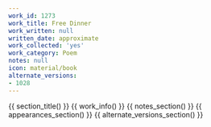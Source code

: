 ```yaml
---
work_id: 1273
work_title: Free Dinner
work_written: null
written_date: approximate
work_collected: 'yes'
work_category: Poem
notes: null
icon: material/book
alternate_versions:
- 1028
---
```


{{ section_title() }}
{{ work_info() }}
{{ notes_section() }}
{{ appearances_section() }}
{{ alternate_versions_section() }}